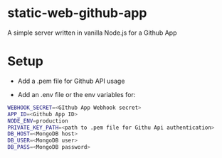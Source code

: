 # static-web-github-app

A simple server written in vanilla Node.js for a Github App

# Setup

* Add a .pem file for Github API usage

* Add an .env file or the env variables for:

```bash
WEBHOOK_SECRET=<GIthub App Webhook secret>
APP_ID=<Github App ID>
NODE_ENV=production
PRIVATE_KEY_PATH=<path to .pem file for Githu Api authentication>
DB_HOST=<MongoDB host>
DB_USER=<MongoDB user>
DB_PASS=<MongoDB password>
```
